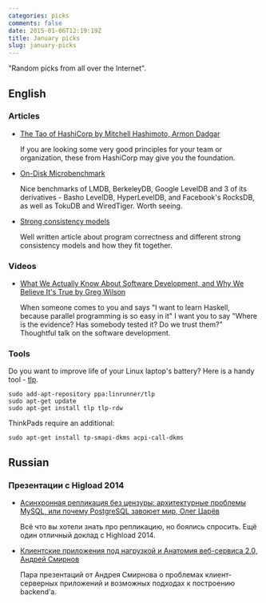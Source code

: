 ```yaml
---
categories: picks
comments: false
date: 2015-01-06T12:19:19Z
title: January picks
slug: january-picks
---
```


"Random picks from all over the Internet".

<!--more-->

## English

### Articles

* [The Tao of HashiCorp by Mitchell Hashimoto, Armon Dadgar](https://hashicorp.com/blog/tao-of-hashicorp.html)

  If you are looking some very good principles for your team or organization,
  these from HashiCorp may give you the foundation.

* [On-Disk Microbenchmark](http://symas.com/mdb/ondisk/)

  Nice benchmarks of LMDB, BerkeleyDB, Google LevelDB and 3 of its derivatives -
  Basho LevelDB, HyperLevelDB, and Facebook's RocksDB, as well as TokuDB and
  WiredTiger. Worth seeing.

* [Strong consistency models](https://aphyr.com/posts/313-strong-consistency-models)

  Well written article about program correctness and different strong
  consistency models and how they fit together.

### Videos

* [What We Actually Know About Software Development, and Why We Believe It's True by Greg Wilson](http://vimeo.com/9270320)

  When someone comes to you and says "I want to learn Haskell, because parallel
  programming is so easy in it" I want you to say "Where is the evidence? Has
  somebody tested it? Do we trust them?" Thoughtful talk on the software
  development.

### Tools

Do you want to improve life of your Linux laptop's battery? Here is a handy tool - [tlp](http://linrunner.de/en/tlp/docs/tlp-linux-advanced-power-management.html).

```
sudo add-apt-repository ppa:linrunner/tlp
sudo apt-get update
sudo apt-get install tlp tlp-rdw
```

ThinkPads require an additional:

```
sudo apt-get install tp-smapi-dkms acpi-call-dkms
```

## Russian

### Презентации с Higload 2014

* [Асинхронная репликация без цензуры: архитектурные проблемы MySQL, или почему PostgreSQL завоюет мир, Олег Царёв](http://www.slideshare.net/tsarevoleg/ss-40969331)

  Всё что вы хотели знать про репликацию, но боялись спросить. Ещё один
  отличный доклад с Highload 2014.

* [Клиентские приложения под нагрузкой и Анатомия веб-сервиса 2.0, Андрей Смирнов](http://smira.ru/posts/highload-2014.html)

  Пара презентаций от Андрея Смирнова о проблемах клиент-серверных приложений и
  возможных подходах к построению backend’а.

